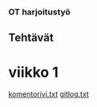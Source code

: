 ### OT harjoitustyö

## Tehtävät

# viikko 1

[komentorivi.txt](https://github.com/aoskarih/ot_harjoitustyo/tree/master/laskarit/viikko1/komentorivi.txt)
[gitlog.txt](https://github.com/aoskarih/ot_harjoitustyo/blob/master/laskarit/viikko1/gitlog.txt)
